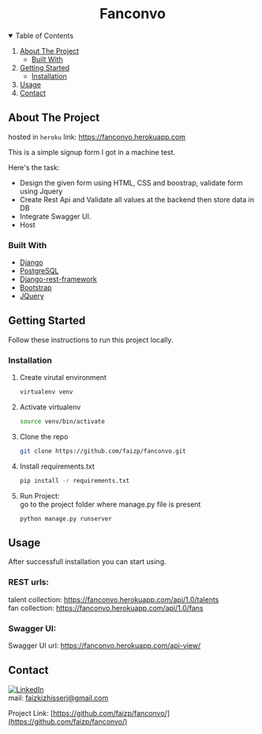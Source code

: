 <p align="center">
  <h1 align="center">Fanconvo</h1>
</p>

<!-- TABLE OF CONTENTS -->
<details open="open">
  <summary>Table of Contents</summary>
  <ol>
    <li>
      <a href="#about-the-project">About The Project</a>
      <ul>
        <li><a href="#built-with">Built With</a></li>
      </ul>
    </li>
    <li>
      <a href="#getting-started">Getting Started</a>
      <ul>
        <li><a href="#installation">Installation</a></li>
      </ul>
    </li>
    <li><a href="#usage">Usage</a></li>
    <li><a href="#contact">Contact</a></li>
  </ol>
</details>



<!-- ABOUT THE PROJECT -->
## About The Project

hosted in `heroku` link: https://fanconvo.herokuapp.com

This is a simple signup form I got in a machine test.

Here's the task:
* Design the given form using HTML, CSS and boostrap, validate form using Jquery
* Create Rest Api and Validate all values at the backend then store data in DB
* Integrate Swagger UI.
* Host

### Built With
* [Django](https://www.djangoproject.com/)
* [PostgreSQL](https://www.postgresql.org/)
* [Django-rest-framework](https://www.django-rest-framework.org/)
* [Bootstrap](https://getbootstrap.com)
* [JQuery](https://jquery.com)



<!-- GETTING STARTED -->
## Getting Started

Follow these instructions to run this project locally.

### Installation

1. Create virutal environment
   ```sh
   virtualenv venv
   ```
2. Activate virtualenv
   ```sh
   source venv/bin/activate
   ```
3. Clone the repo
   ```sh
   git clone https://github.com/faizp/fanconvo.git
   ```
4. Install requirements.txt
   ```sh
   pip install -r requirements.txt
   ```
5. Run Project: <br>
   go to the project folder where manage.py file is present
   ```JS
   python manage.py runserver
   ```



<!-- USAGE EXAMPLES -->
## Usage

After successfull installation you can start using. 
### REST urls:
talent collection: https://fanconvo.herokuapp.com/api/1.0/talents <br>
fan collection: https://fanconvo.herokuapp.com/api/1.0/fans

### Swagger UI:
Swagger UI url: https://fanconvo.herokuapp.com/api-view/


<!-- CONTACT -->
## Contact

[![LinkedIn][linkedin-shield]][linkedin-url]<br>
mail: faizkizhisseri@gmail.com

Project Link: [https://github.com/faizp/fanconvo/](https://github.com/faizp/fanconvo/)


[linkedin-shield]: https://img.shields.io/badge/-LinkedIn-black.svg?style=for-the-badge&logo=linkedin&colorB=555
[linkedin-url]: https://linkedin.com/in/faiz-p
